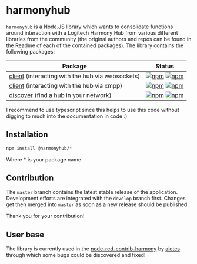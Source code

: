 # harmonyhub
`harmonyhub` is a Node.JS library which wants to consolidate functions around interaction with a Logitech Harmony Hub from various different libraries from the community (the original authors and repos can be found in the Readme of each of the contained packages).
The library contains the following packages:

Package | Status
------------ | -------------
[client](/packages/client-ws) (interacting with the hub via websockets) | [![npm](https://img.shields.io/npm/v/%40harmonyhub/client-ws.svg)](https://npmjs.com/%40harmonyhub%2Fclient-ws) [![npm](https://img.shields.io/npm/dw/%40harmonyhub%2Fclient-ws.svg)](https://npmjs.com/%40harmonyhub%2Fclient-ws)
[client](/packages/client) (interacting with the hub via xmpp) | [![npm](https://img.shields.io/npm/v/%40harmonyhub/client.svg)](https://npmjs.com/%40harmonyhub%2Fclient) [![npm](https://img.shields.io/npm/dw/%40harmonyhub%2Fclient.svg)](https://npmjs.com/%40harmonyhub%2Fclient)
[discover](/packages/discover) (find a hub in your network) | [![npm](https://img.shields.io/npm/v/%40harmonyhub/discover.svg)](https://npmjs.com/%40harmonyhub%2Fdiscover) [![npm](https://img.shields.io/npm/dw/%40harmonyhub%2Fdiscover.svg)](https://npmjs.com/%40harmonyhub%2Fdiscover)

I recommend to use typescript since this helps to use this code without digging to much into the documentation in code :)

## Installation
```bash
npm install @harmonyhub/*
```
Where * is your package name.

## Contribution
The `master` branch contains the latest stable release of the application.
Development efforts are integrated with the `develop` branch first. Changes get then merged into `master` as soon as a new release should be published.

Thank you for your contribution!

## User base
The library is currently used in the [node-red-contrib-harmony](https://github.com/Aietes/node-red-contrib-harmony) by [aietes](https://github.com/Aietes) through which some bugs could be discovered and fixed!
